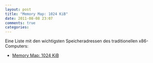 ```yaml
---
layout: post
title: "Memory Map: 1024 KiB"
date: 2011-08-08 23:07
comments: true
categories: 
---
```

Eine Liste mit den wichtigsten Speicheradressen
des traditionellen x86-Computers:

* [Memory Map: 1024 KiB][memmap1024]

[memmap1024]: /docs/memmap1024kib.pdf
